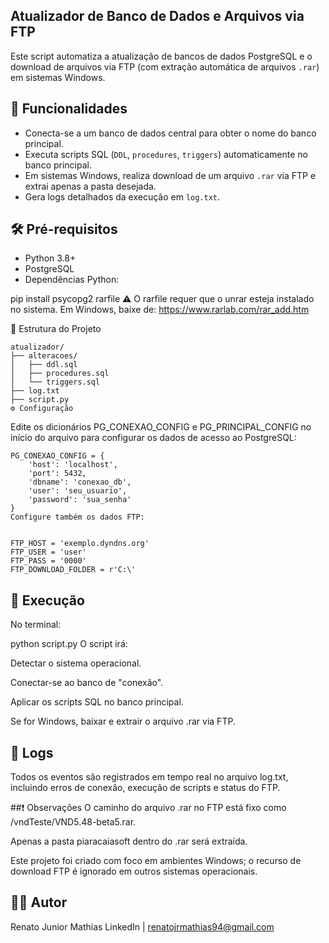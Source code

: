 ## Atualizador de Banco de Dados e Arquivos via FTP

Este script automatiza a atualização de bancos de dados PostgreSQL e o download de arquivos via FTP (com extração automática de arquivos `.rar`) em sistemas Windows.

## 📌 Funcionalidades

- Conecta-se a um banco de dados central para obter o nome do banco principal.
- Executa scripts SQL (`DDL`, `procedures`, `triggers`) automaticamente no banco principal.
- Em sistemas Windows, realiza download de um arquivo `.rar` via FTP e extrai apenas a pasta desejada.
- Gera logs detalhados da execução em `log.txt`.

## 🛠️ Pré-requisitos

- Python 3.8+
- PostgreSQL
- Dependências Python:


pip install psycopg2 rarfile
⚠️ O rarfile requer que o unrar esteja instalado no sistema. Em Windows, baixe de: https://www.rarlab.com/rar_add.htm

🧬 Estrutura do Projeto


    atualizador/
    ├── alteracoes/
    │   ├── ddl.sql
    │   ├── procedures.sql
    │   └── triggers.sql
    ├── log.txt
    ├── script.py
    ⚙️ Configuração
    
Edite os dicionários PG_CONEXAO_CONFIG e PG_PRINCIPAL_CONFIG no início do arquivo para configurar os dados de acesso ao PostgreSQL:


    PG_CONEXAO_CONFIG = {
        'host': 'localhost',
        'port': 5432,
        'dbname': 'conexao_db',
        'user': 'seu_usuario',
        'password': 'sua_senha'
    }
    Configure também os dados FTP:
    
    
    FTP_HOST = 'exemplo.dyndns.org'
    FTP_USER = 'user'
    FTP_PASS = '0000'
    FTP_DOWNLOAD_FOLDER = r'C:\'




## 🚀 Execução
No terminal:


python script.py
O script irá:

Detectar o sistema operacional.

Conectar-se ao banco de "conexão".

Aplicar os scripts SQL no banco principal.

Se for Windows, baixar e extrair o arquivo .rar via FTP.

## 📝 Logs
Todos os eventos são registrados em tempo real no arquivo log.txt, incluindo erros de conexão, execução de scripts e status do FTP.

##❗ Observações
O caminho do arquivo .rar no FTP está fixo como /vndTeste/VND5.48-beta5.rar.

Apenas a pasta piaracaiasoft dentro do .rar será extraída.

Este projeto foi criado com foco em ambientes Windows; o recurso de download FTP é ignorado em outros sistemas operacionais.

## 🧑‍💻 Autor
Renato Junior Mathias
LinkedIn | renatojrmathias94@gmail.com
